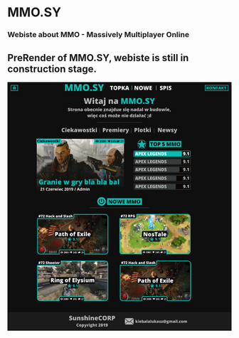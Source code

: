 # MMO.SY
### Webiste about MMO - Massively Multiplayer Online

## PreRender of MMO.SY, webiste is still in construction stage.
![MMO.SY PreRender](https://github.com/TheSunshined/MMO.SY/blob/master/PreRenderMMO.SY.png?raw=true)
